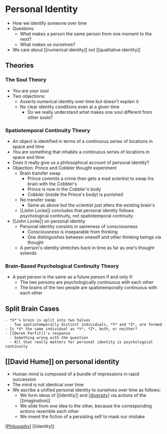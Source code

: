 # Personal Identity

- How we identify someone over time
- Questions
  - What makes a person the same person from one moment to the next?
  - What makes us ourselves?
- We care about [[numerical identity]] not [[qualitative identity]]

## Theories

### The Soul Theory

- *You* are your soul
- Two objections:
  - Asserts numerical identity over time but doesn't explain it
  - No clear identity conditions even at a given time
    - Do we really understand what makes one soul different from other souls?

### Spatiotemporal Continuity Theory

- An object is identified in terms of a continuous series of locations in space and time
- *You* are something that inhabits a continuous series of locations in space and time
- Does it really give us a philosophical account of personal identity?
- Objection: Prince and Cobbler thought experiment
  - Brain transfer swap
    - Prince commits a crime then gets a mad scientist to swap his brain with the Cobbler's
    - Prince is now in the Cobbler's body
    - Cobbler (inside the Prince's body) is punished
  - No transfer swap
    - Same as above but the scientist just alters the existing brain's
  - [[John Locke]] concludes that personal identity follows psychological continuity, not spatiotemporal continuity
- [[John Locke]] on personal identity
  - Personal identity consists in sameness of consciousness
    - Consciousness is inseparable from thinking
    - One distinguishes between oneself and other thinking beings via thought
  - A person's identity stretches back in time as far as one's thought extends

### Brain-Based Psychological Continuity Theory

- A past person is the same as a future person if and only if:
  - The two persons are psychologically continuous with each other
  - The brains of the two people are spatiotemporally continuous with each other

## Split Brain Cases
    - *X*'s brain is split into two halves
      - Two spatiotemporally distinct individuals, *Y* and *Z*, are formed
    - Is *X* the same individual as *Y*, *Z*, both, or neither?
    - [[Derek Parfit]]'s response
      - Something wrong with the question
      - All that really matters for personal identity is psychological continuity

## [[David Hume]] on personal identity

- Human mind is composed of a bundle of impressions in rapid succession
- The mind is not identical over time
- We ascribe a unified personal identity to ourselves over time as follows:
  - We form ideas of [[identity]] and [[diversity]] via actions of the [[imagination]]
  - We slide from one idea to the other, because the corresponding actions resemble each other
  - We invent the fiction of a persisting self to mask our mistake

[[Philosophy]] [[Identity]]


[//begin]: # "Autogenerated link references for markdown compatibility"
[numerical-identity]: numerical-identity "Numerical Identity"
[qualitative-identity]: qualitative-identity "Qualitative Identity"
[john-locke]: john-locke "John Locke"
[david-hume]: david-hume "David Hume"
[diversity]: diversity "Diversity"
[philosophy]: philosophy "Philosophy"
[//end]: # "Autogenerated link references"